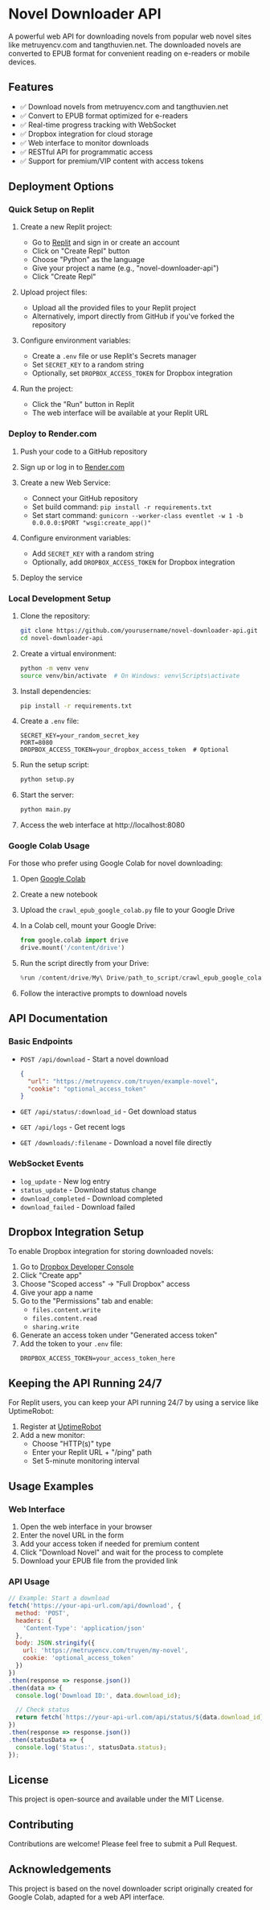 # Novel Downloader API

A powerful web API for downloading novels from popular web novel sites like metruyencv.com and tangthuvien.net. The downloaded novels are converted to EPUB format for convenient reading on e-readers or mobile devices.

## Features

- ✅ Download novels from metruyencv.com and tangthuvien.net
- ✅ Convert to EPUB format optimized for e-readers
- ✅ Real-time progress tracking with WebSocket
- ✅ Dropbox integration for cloud storage
- ✅ Web interface to monitor downloads
- ✅ RESTful API for programmatic access
- ✅ Support for premium/VIP content with access tokens

## Deployment Options

### Quick Setup on Replit

1. Create a new Replit project:
   - Go to [Replit](https://replit.com/) and sign in or create an account
   - Click on "Create Repl" button
   - Choose "Python" as the language
   - Give your project a name (e.g., "novel-downloader-api")
   - Click "Create Repl"

2. Upload project files:
   - Upload all the provided files to your Replit project
   - Alternatively, import directly from GitHub if you've forked the repository

3. Configure environment variables:
   - Create a `.env` file or use Replit's Secrets manager
   - Set `SECRET_KEY` to a random string
   - Optionally, set `DROPBOX_ACCESS_TOKEN` for Dropbox integration

4. Run the project:
   - Click the "Run" button in Replit
   - The web interface will be available at your Replit URL

### Deploy to Render.com

1. Push your code to a GitHub repository

2. Sign up or log in to [Render.com](https://render.com/)

3. Create a new Web Service:
   - Connect your GitHub repository
   - Set build command: `pip install -r requirements.txt`
   - Set start command: `gunicorn --worker-class eventlet -w 1 -b 0.0.0.0:$PORT "wsgi:create_app()"`

4. Configure environment variables:
   - Add `SECRET_KEY` with a random string
   - Optionally, add `DROPBOX_ACCESS_TOKEN` for Dropbox integration

5. Deploy the service

### Local Development Setup

1. Clone the repository:
   ```bash
   git clone https://github.com/yourusername/novel-downloader-api.git
   cd novel-downloader-api
   ```

2. Create a virtual environment:
   ```bash
   python -m venv venv
   source venv/bin/activate  # On Windows: venv\Scripts\activate
   ```

3. Install dependencies:
   ```bash
   pip install -r requirements.txt
   ```

4. Create a `.env` file:
   ```
   SECRET_KEY=your_random_secret_key
   PORT=8080
   DROPBOX_ACCESS_TOKEN=your_dropbox_access_token  # Optional
   ```

5. Run the setup script:
   ```bash
   python setup.py
   ```

6. Start the server:
   ```bash
   python main.py
   ```

7. Access the web interface at http://localhost:8080

### Google Colab Usage

For those who prefer using Google Colab for novel downloading:

1. Open [Google Colab](https://colab.research.google.com/)

2. Create a new notebook

3. Upload the `crawl_epub_google_colab.py` file to your Google Drive

4. In a Colab cell, mount your Google Drive:
   ```python
   from google.colab import drive
   drive.mount('/content/drive')
   ```

5. Run the script directly from your Drive:
   ```python
   %run /content/drive/My\ Drive/path_to_script/crawl_epub_google_colab.py
   ```

6. Follow the interactive prompts to download novels

## API Documentation

### Basic Endpoints

- `POST /api/download` - Start a novel download
  ```json
  {
    "url": "https://metruyencv.com/truyen/example-novel",
    "cookie": "optional_access_token"
  }
  ```

- `GET /api/status/:download_id` - Get download status
- `GET /api/logs` - Get recent logs
- `GET /downloads/:filename` - Download a novel file directly

### WebSocket Events

- `log_update` - New log entry
- `status_update` - Download status change
- `download_completed` - Download completed
- `download_failed` - Download failed

## Dropbox Integration Setup

To enable Dropbox integration for storing downloaded novels:

1. Go to [Dropbox Developer Console](https://www.dropbox.com/developers/apps)
2. Click "Create app"
3. Choose "Scoped access" -> "Full Dropbox" access
4. Give your app a name
5. Go to the "Permissions" tab and enable:
   - `files.content.write`
   - `files.content.read`
   - `sharing.write`
6. Generate an access token under "Generated access token"
7. Add the token to your `.env` file:
   ```
   DROPBOX_ACCESS_TOKEN=your_access_token_here
   ```

## Keeping the API Running 24/7

For Replit users, you can keep your API running 24/7 by using a service like UptimeRobot:

1. Register at [UptimeRobot](https://uptimerobot.com/)
2. Add a new monitor:
   - Choose "HTTP(s)" type
   - Enter your Replit URL + "/ping" path
   - Set 5-minute monitoring interval

## Usage Examples

### Web Interface

1. Open the web interface in your browser
2. Enter the novel URL in the form
3. Add your access token if needed for premium content
4. Click "Download Novel" and wait for the process to complete
5. Download your EPUB file from the provided link

### API Usage

```javascript
// Example: Start a download
fetch('https://your-api-url.com/api/download', {
  method: 'POST',
  headers: {
    'Content-Type': 'application/json'
  },
  body: JSON.stringify({
    url: 'https://metruyencv.com/truyen/my-novel',
    cookie: 'optional_access_token'
  })
})
.then(response => response.json())
.then(data => {
  console.log('Download ID:', data.download_id);

  // Check status
  return fetch(`https://your-api-url.com/api/status/${data.download_id}`);
})
.then(response => response.json())
.then(statusData => {
  console.log('Status:', statusData.status);
});
```

## License

This project is open-source and available under the MIT License.

## Contributing

Contributions are welcome! Please feel free to submit a Pull Request.

## Acknowledgements

This project is based on the novel downloader script originally created for Google Colab, adapted for a web API interface.